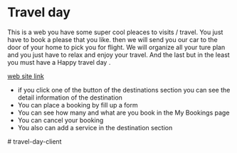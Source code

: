 <h1>Travel day</h1>
<p>This is a web you have some super cool pleaces to visits / travel. You just have to book a please that you like. then we will send you our car to the door of your home to pick you for flight. We will organize all your ture plan and you just have to relax and enjoy your travel. And the last but in the least you must have a Happy travel day .</p>
<a href='https://travel-day.web.app/'>web site link<a>
<ul>
 <li>if you click one of the button of the destinations section you can see the detail information of the destination </li>
 <li>You can place a booking by fill up a form</li>
 <li>You can see how many and what are you book in the My Bookings page</li>
 <li>You can cancel your booking</li>
 <li>You also can add a service in the destination section</li>
</ul>
# travel-day-client
